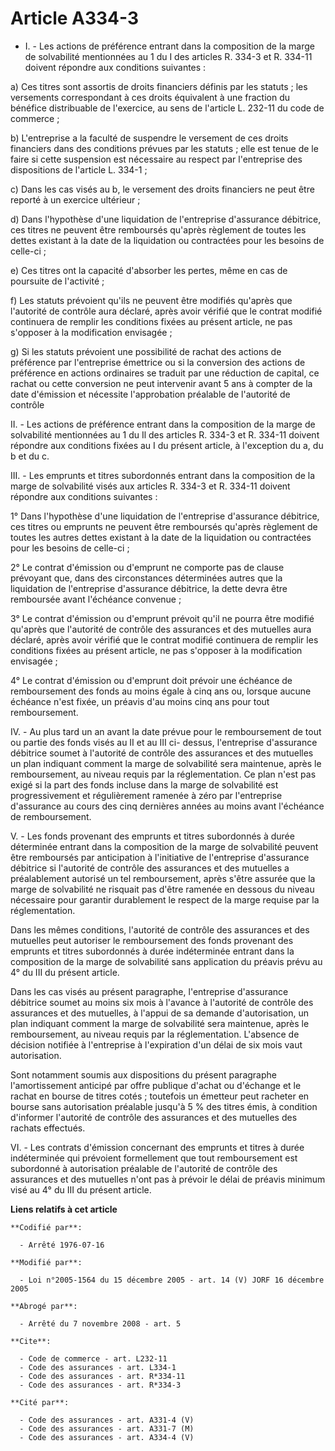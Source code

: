 # Article A334-3

- I. - Les actions de préférence entrant dans la composition de la marge de solvabilité mentionnées au 1 du I des articles R.
334-3 et R. 334-11 doivent répondre aux conditions suivantes :

a) Ces titres sont assortis de droits financiers définis par les statuts ; les versements correspondant à ces droits
équivalent à une fraction du bénéfice distribuable de l'exercice, au sens de l'article L. 232-11 du code de commerce ;

b) L'entreprise a la faculté de suspendre le versement de ces droits financiers dans des conditions prévues par les statuts ;
elle est tenue de le faire si cette suspension est nécessaire au respect par l'entreprise des dispositions de l'article L.
334-1 ;

c) Dans les cas visés au b, le versement des droits financiers ne peut être reporté à un exercice ultérieur ;

d) Dans l'hypothèse d'une liquidation de l'entreprise d'assurance débitrice, ces titres ne peuvent être remboursés qu'après
règlement de toutes les dettes existant à la date de la liquidation ou contractées pour les besoins de celle-ci ;

e) Ces titres ont la capacité d'absorber les pertes, même en cas de poursuite de l'activité ;

f) Les statuts prévoient qu'ils ne peuvent être modifiés qu'après que l'autorité de contrôle aura déclaré, après avoir
vérifié que le contrat modifié continuera de remplir les conditions fixées au présent article, ne pas s'opposer à la
modification envisagée ;

g) Si les statuts prévoient une possibilité de rachat des actions de préférence par l'entreprise émettrice ou si la
conversion des actions de préférence en actions ordinaires se traduit par une réduction de capital, ce rachat ou cette
conversion ne peut intervenir avant 5 ans à compter de la date d'émission et nécessite l'approbation préalable de l'autorité
de contrôle

II. - Les actions de préférence entrant dans la composition de la marge de solvabilité mentionnées au 1 du Il des articles R.
334-3 et R. 334-11 doivent répondre aux conditions fixées au I du présent article, à l'exception du a, du b et du c.

III. - Les emprunts et titres subordonnés entrant dans la composition de la marge de solvabilité visés aux articles R. 334-3
et R. 334-11 doivent répondre aux conditions suivantes :

1° Dans l'hypothèse d'une liquidation de l'entreprise d'assurance débitrice, ces titres ou emprunts ne peuvent être
remboursés qu'après règlement de toutes les autres dettes existant à la date de la liquidation ou contractées pour les
besoins de celle-ci ;

2° Le contrat d'émission ou d'emprunt ne comporte pas de clause prévoyant que, dans des circonstances déterminées autres que
la liquidation de l'entreprise d'assurance débitrice, la dette devra être remboursée avant l'échéance convenue ;

3° Le contrat d'émission ou d'emprunt prévoit qu'il ne pourra être modifié qu'après que l'autorité de contrôle des assurances
et des mutuelles aura déclaré, après avoir vérifié que le contrat modifié continuera de remplir les conditions fixées au
présent article, ne pas s'opposer à la modification envisagée ;

4° Le contrat d'émission ou d'emprunt doit prévoir une échéance de remboursement des fonds au moins égale à cinq ans ou,
lorsque aucune échéance n'est fixée, un préavis d'au moins cinq ans pour tout remboursement.

IV. - Au plus tard un an avant la date prévue pour le remboursement de tout ou partie des fonds visés au II et au III ci-
dessus, l'entreprise d'assurance débitrice soumet à l'autorité de contrôle des assurances et des mutuelles un plan indiquant
comment la marge de solvabilité sera maintenue, après le remboursement, au niveau requis par la réglementation. Ce plan n'est
pas exigé si la part des fonds incluse dans la marge de solvabilité est progressivement et régulièrement ramenée à zéro par
l'entreprise d'assurance au cours des cinq dernières années au moins avant l'échéance de remboursement.

V. - Les fonds provenant des emprunts et titres subordonnés à durée déterminée entrant dans la composition de la marge de
solvabilité peuvent être remboursés par anticipation à l'initiative de l'entreprise d'assurance débitrice si l'autorité de
contrôle des assurances et des mutuelles a préalablement autorisé un tel remboursement, après s'être assurée que la marge de
solvabilité ne risquait pas d'être ramenée en dessous du niveau nécessaire pour garantir durablement le respect de la marge
requise par la réglementation.

Dans les mêmes conditions, l'autorité de contrôle des assurances et des mutuelles peut autoriser le remboursement des fonds
provenant des emprunts et titres subordonnés à durée indéterminée entrant dans la composition de la marge de solvabilité sans
application du préavis prévu au 4° du III du présent article.

Dans les cas visés au présent paragraphe, l'entreprise d'assurance débitrice soumet au moins six mois à l'avance à l'autorité
de contrôle des assurances et des mutuelles, à l'appui de sa demande d'autorisation, un plan indiquant comment la marge de
solvabilité sera maintenue, après le remboursement, au niveau requis par la réglementation. L'absence de décision notifiée à
l'entreprise à l'expiration d'un délai de six mois vaut autorisation.

Sont notamment soumis aux dispositions du présent paragraphe l'amortissement anticipé par offre publique d'achat ou d'échange
et le rachat en bourse de titres cotés ; toutefois un émetteur peut racheter en bourse sans autorisation préalable jusqu'à 5
% des titres émis, à condition d'informer l'autorité de contrôle des assurances et des mutuelles des rachats effectués.

VI. - Les contrats d'émission concernant des emprunts et titres à durée indéterminée qui prévoient formellement que tout
remboursement est subordonné à autorisation préalable de l'autorité de contrôle des assurances et des mutuelles n'ont pas à
prévoir le délai de préavis minimum visé au 4° du III du présent article.

**Liens relatifs à cet article**

	**Codifié par**:

	  - Arrêté 1976-07-16

	**Modifié par**:

	  - Loi n°2005-1564 du 15 décembre 2005 - art. 14 (V) JORF 16 décembre 2005

	**Abrogé par**:

	  - Arrêté du 7 novembre 2008 - art. 5

	**Cite**:

	  - Code de commerce - art. L232-11
	  - Code des assurances - art. L334-1
	  - Code des assurances - art. R*334-11
	  - Code des assurances - art. R*334-3

	**Cité par**:

	  - Code des assurances - art. A331-4 (V)
	  - Code des assurances - art. A331-7 (M)
	  - Code des assurances - art. A334-4 (V)
